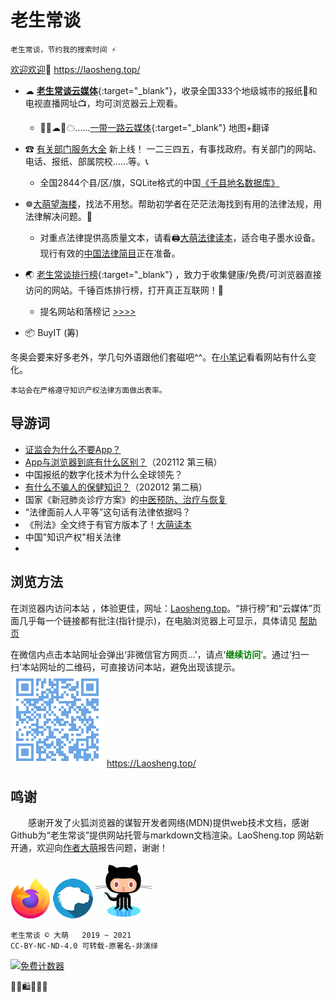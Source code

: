 老生常谈
========

	老生常谈，节约我的搜索时间 ⚡

[欢迎欢迎](author/speech.txt "初心与历程")🙂  https://laosheng.top/  
<!-- <base target="_blank">{:target="_self"} -->

+ ☁ [**老生常谈云媒体**](fly "权威资讯，正在汇集"){:target="_blank"}，收录全国333个地级城市的报纸📰和电视直播网址📺，均可浏览器云上观看。
  + 🚅🚃☁🚃☁……[一带一路云媒体](fly/yidaiyilu.html){:target="_blank"} 地图+翻译

+ ☎ [有关部门服务大全](fuwu "找到有关部门") 新上线！ 一二三四五，有事找政府。有关部门的网站、电话、报纸、部属院校……等。📞
  + 全国2844个县/区/旗，SQLite格式的中国[《千县地名数据库》](fuwu/dimingku)

+ ☸️[大萌望海楼](falv "法治中国进行时")，找法不用愁。帮助初学者在茫茫法海找到有用的法律法规，用法律解决问题。💎
  + 对重点法律提供高质量文本，请看🖨[大萌法律读本](falv/duben)，适合电子墨水设备。现行有效的[中国法律简目](falv/index2.html)正在准备。

+ 🌏 [老生常谈排行榜](index2.html "大浪淘沙，精选网站"){:target="_blank"} ，致力于收集健康/免费/可浏览器直接访问的网站。千锤百炼排行榜，打开真正互联网！🚩
  + 提名网站和落榜记 [>>>>](changtan/timing.txt)

+ 📦  BuyIT (筹) <!-- （败点啥）Oh My God Goods! 我买的好货  -->

冬奥会要来好多老外，学几句外语跟他们套磁吧^^。在[小笔记](broad/blog.txt "建站心得")看看网站有什么变化。

	本站会在严格遵守知识产权法律方面做出表率。


导游词
--------

+ [证监会为什么不要App？](changtan/8-证券信息披露的法定媒体.txt)
+ [App与浏览器到底有什么区别？](changtan/App和浏览器的三个区别.txt)（202112 第三稿）
+ 中国报纸的数字化技术为什么全球领先？
+ [有什么不骗人的保健知识？](changtan/6-权威的医疗保健类报纸.txt)（202012 第二稿）
+ 国家《新冠肺炎诊疗方案》的[中医预防、治疗与恢复](changtan/6-新冠肺炎诊疗方案的中医治疗.txt)
+ “法律面前人人平等”这句话有法律依据吗？
+ 《刑法》全文终于有官方版本了！[大萌读本](https://laosheng.top/falv/duben/2020-xingfa.txt)
+ 中国"知识产权"相关法律
+ 


浏览方法
--------

在浏览器内访问本站 ，体验更佳，网址：[Laosheng.top](https://laosheng.top '老生常谈')。“排行榜”和“云媒体”页面几乎每一个链接都有批注(指针提示)，在电脑浏览器上可显示，具体请见 [帮助页](author/helpweb.txt "老生常谈站点的浏览帮助")

在微信内点击本站网址会弹出‘非微信官方网页…’，请点‘<font color="green"><b>继续访问</b></font>’。通过‘扫一扫’本站网址的二维码，可直接访问本站，避免出现该提示。  
 ![](./indexQR-Blue.png) 
https://Laosheng.top/


鸣谢
------

　　感谢开发了火狐浏览器的谋智开发者网络(MDN)提供web技术文档，感谢Github为“老生常谈”提供网站托管与markdown文档渲染。LaoSheng.top 网站新开通，欢迎向[作者大萌](author/helpme.txt "帮助作者")报告问题，谢谢！
<!-- (https://www.mozilla.org/media/protocol/img/logos/firefox/browser/logo-sm.f2523d97cbe0.png) -->
![更安全的火狐浏览器](thanks4firefox-64.png)
![谋智开发者网络](thanks-MDN-64.png)
![感谢Github支持本站](thanks4github-90.png)<!-- http://loucypher.github.io/images/octocat.png -->

	老生常谈 © 大萌	2019 ~ 2021
	CC-BY-NC-ND-4.0 可转载-原署名-非演绎

<a href="https://www.mfwztj.com/" target="_blank"><img src="https://www.mfwztj.com/hit.php?id=ymuvxfn&nd=3&style=5" border="0" alt="免费计数器"></a>
<script language="javascript" src="http://www.alicount.com/1683"></script>
<!-- Global site tag (gtag.js) - Google Analytics -->
<script async src="https://www.googletagmanager.com/gtag/js?id=UA-179794713-1"></script>
<script>  window.dataLayer = window.dataLayer || [];
  function gtag(){dataLayer.push(arguments);}
  gtag('js', new Date());  gtag('config', 'UA-179794713-1');
</script>
🎁🎅🛍💐🎀🥳
